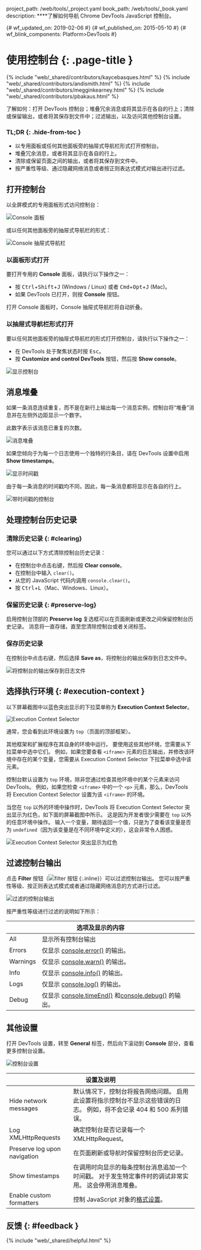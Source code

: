 project_path: /web/tools/_project.yaml
book_path: /web/tools/_book.yaml
description: ****了解如何导航 Chrome DevTools JavaScript 控制台。

{# wf_updated_on: 2019-02-06 #}
{# wf_published_on: 2015-05-10 #}
{# wf_blink_components: Platform>DevTools #}

# 使用控制台 {: .page-title }

{% include "web/_shared/contributors/kaycebasques.html" %}
{% include "web/_shared/contributors/andismith.html" %}
{% include "web/_shared/contributors/megginkearney.html" %}
{% include "web/_shared/contributors/pbakaus.html" %}

了解如何：打开 DevTools 控制台；堆叠冗余消息或将其显示在各自的行上；清除或保留输出，或者将其保存到文件中；过滤输出，以及访问其他控制台设置。




### TL;DR {: .hide-from-toc }
- 以专用面板或任何其他面板旁的抽屉式导航栏形式打开控制台。
- 堆叠冗余消息，或者将其显示在各自的行上。
- 清除或保留页面之间的输出，或者将其保存到文件中。
- 按严重性等级、通过隐藏网络消息或者按正则表达式模式对输出进行过滤。

## 打开控制台

以全屏模式的专用面板形式访问控制台：

![Console 面板](images/console-panel.png)

或以任何其他面板旁的抽屉式导航栏的形式：

![Console 抽屉式导航栏](images/console-drawer.png)

### 以面板形式打开

要打开专用的 **Console** 面板，请执行以下操作之一：

* 按 <kbd>Ctrl</kbd>+<kbd>Shift</kbd>+<kbd>J</kbd> (Windows / Linux) 或者 <kbd>Cmd</kbd>+<kbd>Opt</kbd>+<kbd class="kbd">J</kbd> (Mac)。
* 如果 DevTools 已打开，则按 **Console** 按钮。

打开 Console 面板时，Console 抽屉式导航栏将自动折叠。

### 以抽屉式导航栏形式打开

要以任何其他面板旁的抽屉式导航栏的形式打开控制台，请执行以下操作之一：

* 在 DevTools 处于聚焦状态时按 <kbd>Esc</kbd>。
* 按 **Customize and control DevTools** 按钮，然后按
**Show console**。

![显示控制台](images/show-console.png)

## 消息堆叠

如果一条消息连续重复，而不是在新行上输出每一个消息实例，控制台将“堆叠”消息并在左侧外边距显示一个数字。

 此数字表示该消息已重复的次数。


![消息堆叠](images/message-stacking.png)

如果您倾向于为每一个日志使用一个独特的行条目，请在 DevTools 设置中启用 **Show timestamps**。


![显示时间戳](images/show-timestamps.png)

由于每一条消息的时间戳均不同，因此，每一条消息都将显示在各自的行上。


![带时间戳的控制台](images/timestamped-console.png)

## 处理控制台历史记录

### 清除历史记录 {: #clearing}

您可以通过以下方式清除控制台历史记录：

* 在控制台中点击右键，然后按 **Clear console**。
* 在控制台中输入 `clear()`。
* 从您的 JavaScript 代码内调用 `console.clear()`。
* 按 <kbd class="kbd">Ctrl</kbd>+<kbd class="kbd">L</kbd>（Mac、Windows、Linux）。


### 保留历史记录 {: #preserve-log}

启用控制台顶部的 **Preserve log** 复选框可以在页面刷新或更改之间保留控制台历史记录。
 消息将一直存储，直至您清除控制台或者关闭标签。


### 保存历史记录

在控制台中点击右键，然后选择 **Save as**，将控制台的输出保存到日志文件中。


![将控制台的输出保存到日志文件](images/console-save-as.png)

## 选择执行环境 {: #execution-context }

以下屏幕截图中以蓝色突出显示的下拉菜单称为 **Execution Context Selector**。


![Execution Context Selector](images/execution-context-selector.png)

通常，您会看到此环境设置为 `top`（页面的顶部框架）。

其他框架和扩展程序在其自身的环境中运行。 要使用这些其他环境，您需要从下拉菜单中选中它们。
 例如，如果您要查看 `<iframe>` 元素的日志输出，并修改该环境中存在的某个变量，您需要从 Execution Context Selector 下拉菜单中选中该元素。




控制台默认设置为 `top` 环境，除非您通过检查其他环境中的某个元素来访问 DevTools。
 例如，如果您检查 `<iframe>` 中的一个 `<p>` 元素，那么，DevTools 将 Execution Context Selector 设置为该 `<iframe>` 的环境。



当您在 `top` 以外的环境中操作时，DevTools 将 Execution Context Selector 突出显示为红色，如下面的屏幕截图中所示。
 这是因为开发者很少需要在 `top` 以外的任意环境中操作。
 输入一个变量，期待返回一个值，只是为了查看该变量是否为 `undefined`（因为该变量是在不同环境中定义的），这会非常令人困惑。



![Execution Context Selector 突出显示为红色](images/non-top-context.png)

## 过滤控制台输出

点击 **Filter** 按钮（![filter 按钮](images/filter-button.png)
{:.inline}）可以过滤控制台输出。
 您可以按严重性等级、按正则表达式模式或者通过隐藏网络消息的方式进行过滤。


![过滤的控制台输出](images/filtered-console.png)

按严重性等级进行过滤的说明如下所示：

<table class="responsive">
  <thead>
     <tr>
      <th colspan="2">选项及显示的内容</th>
    </tr>   
  </thead>
  <tbody>
  <tr>
    <td>All</td>
    <td>显示所有控制台输出</td>
  </tr>
  <tr>
    <td>Errors</td>
    <td>仅显示 <a href="/web/tools/chrome-devtools/debug/console/console-reference#consoleerrorobject--object-">console.error()</a> 的输出。</td>
  </tr>
  <tr>
    <td>Warnings</td>
    <td>仅显示 <a href="/web/tools/chrome-devtools/debug/console/console-reference#consolewarnobject--object-">console.warn()</a> 的输出。</td>
  </tr>
  <tr>
    <td>Info</td>
    <td>仅显示 <a href="/web/tools/chrome-devtools/debug/console/console-reference#consoleinfoobject--object-">console.info()</a> 的输出。</td>
  </tr>
  <tr>
    <td>Logs</td>
    <td>仅显示 <a href="/web/tools/chrome-devtools/debug/console/console-reference#consolelogobject--object-">console.log()</a> 的输出。</td>
  </tr>
  <tr>
    <td>Debug</td>
    <td>仅显示 <a href="/web/tools/chrome-devtools/debug/console/console-reference#consoletimeendlabel">console.timeEnd()</a> 和<a href="/web/tools/chrome-devtools/debug/console/console-reference#consoledebugobject--object-">console.debug()</a> 的输出。</td>
  </tr>
  </tbody>
</table>

## 其他设置

打开 DevTools 设置，转至 **General** 标签，然后向下滚动到 **Console** 部分，查看更多控制台设置。


![控制台设置](images/console-settings.png)

<table class="responsive">
  <thead>
     <tr>
      <th colspan="2">设置及说明</th>
    </tr>   
  </thead>
  <tbody>
  <tr>
    <td>Hide network messages</td>
    <td>默认情况下，控制台将报告网络问题。 启用此设置将指示控制台不显示这些错误的日志。 例如，将不会记录 404 和 500 系列错误。</td>
  </tr>
  <tr>
    <td>Log XMLHttpRequests</td>
    <td>确定控制台是否记录每一个 XMLHttpRequest。</td>
  </tr>
  <tr>
    <td>Preserve log upon navigation</td>
    <td>在页面刷新或导航时保留控制台历史记录。</td>
  </tr>
  <tr>
    <td>Show timestamps</td>
    <td>在调用时向显示的每条控制台消息追加一个时间戳。 对于发生特定事件时的调试非常实用。 这会停用消息堆叠。</td>
  </tr>
  <tr>
    <td>Enable custom formatters</td>
    <td>控制 JavaScript 对象的<a href="https://docs.google.com/document/d/1FTascZXT9cxfetuPRT2eXPQKXui4nWFivUnS_335T3U/preview">格式设置</a>。</td>
  </tr>
  </tbody>
</table>

## 反馈 {: #feedback }

{% include "web/_shared/helpful.html" %}
